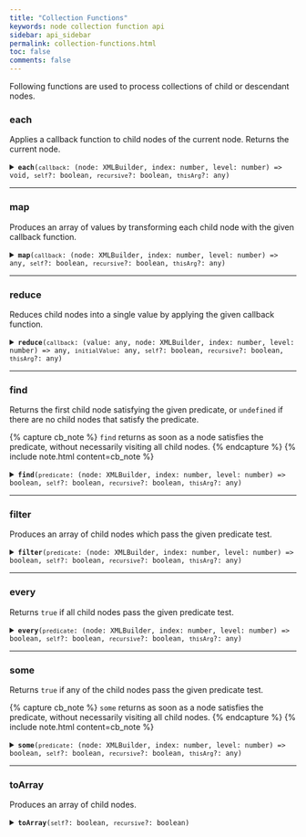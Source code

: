 ```yaml
---
title: "Collection Functions"
keywords: node collection function api
sidebar: api_sidebar
permalink: collection-functions.html
toc: false
comments: false
---
```


Following functions are used to process collections of child or descendant nodes.

###  each

Applies a callback function to child nodes of the current node.  Returns the 
current node.

<details markdown="1">
<summary><code><strong>each</strong>(<code>callback</code>: (node: XMLBuilder, index: number, level: number) => void, <code>self</code>?: boolean, <code>recursive</code>?: boolean, <code>thisArg</code>?: any)</code></summary>

* `callback` - a callback function which receives each child node as its first argument, child node index as its second argument and child node level as its third argument
* `self` - whether to visit the current node along with child nodes (optional)
* `recursive` - whether to visit all descendant nodes in tree-order or only the immediate child nodes (optional)
* `thisArg` - value to use as this when executing callback (optional)

```js
const { create } = require('xmlbuilder2');

const root = create().ele('root');
root.ele('a').up()
    .ele('b').up()
    .ele('c').up();
const names = [];
root.each(n => names.push(n.node.nodeName));
console.log(names); // ['a', 'b', 'c']
```

</details>

___

###  map

Produces an array of values by transforming each child node with the given callback function.

<details markdown="1">
<summary><code><strong>map</strong>(<code>callback</code>: (node: XMLBuilder, index: number, level: number) => any, <code>self</code>?: boolean, <code>recursive</code>?: boolean, <code>thisArg</code>?: any)</code></summary>

* `callback` - a callback function which receives each child node as its first argument, child node index as its second argument and child node level as its third argument
* `self` - whether to visit the current node along with child nodes (optional)
* `recursive` - whether to visit all descendant nodes in tree-order or only the immediate child nodes (optional)
* `thisArg` - value to use as this when executing callback (optional)

```js
const { create } = require('xmlbuilder2');

const root = create().ele('root');
root.ele('a').up()
    .ele('b').up()
    .ele('c').up();
const names = root.map(n => n.node.nodeName);
console.log(names); // ['a', 'b', 'c']
```

</details>

___

###  reduce

Reduces child nodes into a single value by applying the given callback function.

<details markdown="1">
<summary><code><strong>reduce</strong>(<code>callback</code>: (value: any, node: XMLBuilder, index: number, level: number) => any, <code>initialValue</code>: any, <code>self</code>?: boolean, <code>recursive</code>?: boolean, <code>thisArg</code>?: any)</code></summary>

* `callback` - a callback function which receives the current value as its first argument, each child node as its second argument, child node index as its third argument and child node level as its fourth argument
* `initialValue` - initial value
* `self` - whether to visit the current node along with child nodes (optional)
* `recursive` - whether to visit all descendant nodes in tree-order or only the immediate child nodes (optional)
* `thisArg` - value to use as this when executing callback (optional)

```js
const { create } = require('xmlbuilder2');

const root = create().ele('root');
root.ele('a').up()
    .ele('b').up()
    .ele('c').up();
const names = root.reduce((val, n) => val + n.node.nodeName, '');
console.log(names); // 'abc'
```

</details>

___

###  find

Returns the first child node satisfying the given predicate, or `undefined` if there are no child nodes that satisfy the predicate.

{% capture cb_note %}
  `find` returns as soon as a node satisfies the predicate, without necessarily visiting all child nodes.
{% endcapture %}
{% include note.html content=cb_note %}

<details markdown="1">
<summary><code><strong>find</strong>(<code>predicate</code>: (node: XMLBuilder, index: number, level: number) => boolean, <code>self</code>?: boolean, <code>recursive</code>?: boolean, <code>thisArg</code>?: any)</code></summary>

* `predicate` - a predicate function which receives each child node as its first argument, child node index as its second argument and child node level as its third argument and returns a boolean value indicating if the current node is the node sought
* `self` - whether to visit the current node along with child nodes (optional)
* `recursive` - whether to visit all descendant nodes in tree-order or only the immediate child nodes (optional)
* `thisArg` - value to use as this when executing callback (optional)

```js
const { create } = require('xmlbuilder2');

const root = create().ele('root');
root.ele('a').up()
    .ele('b').up()
    .ele('c').up();
const bNode = root.find(n => n.node.nodeName === 'b');
console.log(bNode.node.nodeName); // 'b'
```

</details>

___

###  filter

Produces an array of child nodes which pass the given predicate test.

<details markdown="1">
<summary><code><strong>filter</strong>(<code>predicate</code>: (node: XMLBuilder, index: number, level: number) => boolean, <code>self</code>?: boolean, <code>recursive</code>?: boolean, <code>thisArg</code>?: any)</code></summary>

* `predicate` - a predicate function which receives each child node as its first argument, child node index as its second argument and child node level as its third argument and returns a boolean value indicating if the current node is the node sought
* `self` - whether to visit the current node along with child nodes (optional)
* `recursive` - whether to visit all descendant nodes in tree-order or only the immediate child nodes (optional)
* `thisArg` - value to use as this when executing callback (optional)

```js
const { create } = require('xmlbuilder2');

const root = create().ele('root');
root.ele('node1').up()
    .txt('text')
    .ele('node2').up()
    .txt('more text');
const textNodes = root.filter(n => n.node.nodeType === 3); // contains 'text' and 'more text' nodes
```

</details>

___

###  every

Returns `true` if all child nodes pass the given predicate test.

<details markdown="1">
<summary><code><strong>every</strong>(<code>predicate</code>: (node: XMLBuilder, index: number, level: number) => boolean, <code>self</code>?: boolean, <code>recursive</code>?: boolean, <code>thisArg</code>?: any)</code></summary>

* `predicate` - a predicate function which receives each child node as its first argument, child node index as its second argument and child node level as its third argument and returns a boolean value indicating if the current node is the node sought
* `self` - whether to visit the current node along with child nodes (optional)
* `recursive` - whether to visit all descendant nodes in tree-order or only the immediate child nodes (optional)
* `thisArg` - value to use as this when executing callback (optional)

```js
const { create } = require('xmlbuilder2');

const root = create().ele('root');
root.ele('node1').up()
    .ele('node2').up()
root.every(n => n.node.nodeName.startsWith('n')); // true
```

</details>

___

###  some

Returns `true` if any of the child nodes pass the given predicate test.

{% capture cb_note %}
  `some` returns as soon as a node satisfies the predicate, without necessarily visiting all child nodes.
{% endcapture %}
{% include note.html content=cb_note %}

<details markdown="1">
<summary><code><strong>some</strong>(<code>predicate</code>: (node: XMLBuilder, index: number, level: number) => boolean, <code>self</code>?: boolean, <code>recursive</code>?: boolean, <code>thisArg</code>?: any)</code></summary>

* `predicate` - a predicate function which receives each child node as its first argument, child node index as its second argument and child node level as its third argument and returns a boolean value indicating if the current node is the node sought
* `self` - whether to visit the current node along with child nodes (optional)
* `recursive` - whether to visit all descendant nodes in tree-order or only the immediate child nodes (optional)
* `thisArg` - value to use as this when executing callback (optional)

```js
const { create } = require('xmlbuilder2');

const root = create().ele('root');
root.ele('node1').up()
    .ele('child').up()
    .ele('node2').up()
root.some(n => n.node.nodeName.startsWith('n')); // true
```

</details>

___

###  toArray

Produces an array of child nodes.

<details markdown="1">
<summary><code><strong>toArray</strong>(<code>self</code>?: boolean, <code>recursive</code>?: boolean)</code></summary>

* `self` - whether to visit the current node along with child nodes (optional)
* `recursive` - whether to visit all descendant nodes in tree-order or only the immediate child nodes (optional)

```js
const { create } = require('xmlbuilder2');

const root = create().ele('root');
root.ele('a').up()
    .ele('b').up()
    .ele('c').up()
const nodes = root.toArray(); // contains nodes a, b and c
```

</details>
